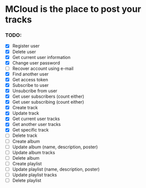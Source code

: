 # MCloud is the place to post your tracks

### TODO:
- [x] Register user
- [x] Delete user
- [x] Get current user information
- [x] Change user password
- [ ] Recover account using e-mail
- [x] Find another user
- [x] Get access token
- [x] Subscribe to user
- [x] Unsubcribe from user
- [x] Get user subscribers (count either)
- [x] Get user subscribing (count either)
- [x] Create track
- [x] Update track
- [x] Get current user tracks
- [x] Get another user tracks
- [x] Get specific track
- [ ] Delete track
- [ ] Create album
- [ ] Update album (name, description, poster)
- [ ] Update album tracks
- [ ] Delete album
- [ ] Create playlist
- [ ] Update playlist (name, description, poster)
- [ ] Update playlist tracks
- [ ] Delete playlist
